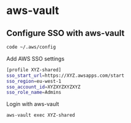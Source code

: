 # aws-vault

## Configure SSO with aws-vault

```bash
code ~/.aws/config    
```

Add AWS SSO settings

```bash
[profile XYZ-shared]
sso_start_url=https://XYZ.awsapps.com/start
sso_region=eu-west-1
sso_account_id=XYZXYZXYZXYZ
sso_role_name=Admins
```

Login with aws-vault

```bash
aws-vault exec XYZ-shared
```
